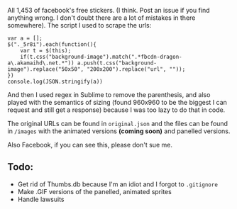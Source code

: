 All 1,453 of facebook's free stickers. (I think. Post an issue if you find anything wrong. I don't doubt there are a lot of mistakes in there somewhere).
The script I used to scrape the urls:

    var a = [];
	$("._5r8i").each(function(){
	    var t = $(this);
	    if(t.css("background-image").match(".*fbcdn-dragon-a\.akamaihd\.net.*")) a.push(t.css("background-image").replace("50x50", "200x200").replace("url", ""));
	})
	console.log(JSON.stringify(a))

And then I used regex in Sublime to remove the parenthesis, and also played with the semantics of sizing (found 960x960 to be the biggest I can request and still get a response) because I was too lazy to do that in code.

The original URLs can be found in `original.json` and the files can be found in `/images` with the animated versions **(coming soon)** and panelled versions.

Also Facebook, if you can see this, please don't sue me.


## Todo: 
- Get rid of Thumbs.db because I'm an idiot and I forgot to `.gitignore`
- Make .GIF versions of the panelled, animated sprites
- Handle lawsuits
